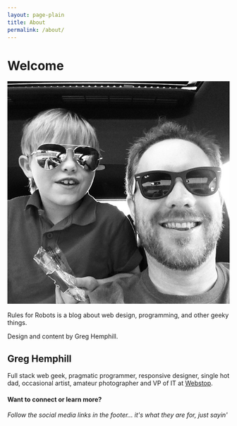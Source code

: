```yaml
---
layout: page-plain
title: About
permalink: /about/
---
```



# Welcome

<img src="/assets/about/images/cool_dudes_640x640.jpeg" class="about-picture">

Rules for Robots is a blog about web design, programming, and other geeky things.

Design and content by Greg Hemphill.


## Greg Hemphill

Full stack web geek, pragmatic programmer, responsive designer, single hot dad, 
occasional artist, amateur photographer and VP of IT at 
[Webstop](http://webstop.com/).


#### Want to connect or learn more?  

*Follow the social media links in the footer... 
it's what they are for, just sayin'*

